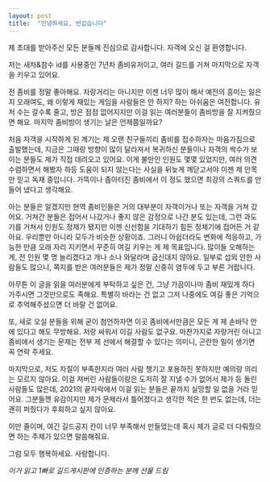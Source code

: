 ```yaml
---
layout: post
title:  "안녕하세요, 반갑습니다"
---
```

제 초대를 받아주신 모든 분들께 진심으로 감사합니다. 자객에 오신 걸 환영합니다.

저는 새차&참수 id를 사용중인 7년차 좀비유저이고, 여러 길드를 거쳐 마지막으로 자객을 키우고 있어요.

전 좀비를 정말 좋아해요. 자랑거리는 아니지만 이젠 너무 많이 해서 예전의 흥미는 잃은지 오래여도, 왜 이렇게 재밌는 게임을 사람들은 안 하지? 하는 아쉬움은 여전합니다. 유저 수는 갈수록 줄고, 방은 점점 없어지지만 이걸 읽는 여러분들이 좀비방을 잘 지켜줬으면 해요. 마지막 좀비방이 생기는 날은 언제쯤일까요?

처음 자객을 시작하게 된 계기는 제 오랜 친구들끼리 좀비를 접수하자는 마음가짐으로 출발했는데, 지금은 그때랑 방향이 많이 달라져서 복귀하신 분들이나 자객의 싹수가 보이는 분들도 제가 직접 데려오고 있어요. 이게 불만인 인원도 몇몇 있었지만, 여러 의견 수렴하면서 해봤자 하등 도움이 되지 않는다는 사실을 뒤늦게 깨닫고서야 이젠 제 안목만 믿고 독재 중입니다. 가뜩이나 좁아터진 좀비에서 이 정도 했으면 최강의 스쿼드를 만들어 냈다고 생각해요.

아는 분들은 알겠지만 현역 좀비인들은 거의 대부분이 자객이거나 또는 자객을 거쳐 갔어요. 거쳐간 분들은 접어서 나갔거나 좋지 않은 감정으로 나간 분도 있는데, 그런 과도기를 거쳐서 인원도 정제가 됐지만 이젠 신선함을 기대하기 힘든 정체기에 접어든 거 같아요. 우리뿐만 아니라 모두가 비슷한 상황이죠. 그러니 아쉽더라도 변화에 적응하고, 가능한 만큼 오래 자리 지키면서 꾸준히 여길 키우는 게 제 목표입니다. 많이들 오해하는 게, 전 인원 몇 명 늘리겠다고 개나 소나 와달라며 굽신대지 않아요. 일부로 섭외 안한 사람들도 많으니, 쪽지를 받은 여러분들은 제가 정말 신중히 염두에 두고 부른 거랍니다. 

아무튼 이 글을 읽을 여러분에게 부탁하고 싶은 건, 그냥 가끔이나마 좀비 재밌게 하다 가주시면 그것만으로도 족해요. 특별히 바라는 건 없고 그저 나중에도 여길 좋은 기억으로 추억해주셨으면 더 바랄 건 없어요.

또, 새로 오실 분들을 위해 굳이 첨언하자면 이곳 좀비에서만큼은 모든 게 제 손바닥 안에 있다고 해도 무방해요. 저랑 싸워서 이길 사람도 없구요. 마찬가지로 자랑거린 아니고 좀비에서 생기는 문제는 전부 제 선에서 해결할 수 있다는 의미니, 곤란한 일이 생기면 꼭 연락 주세요.

마지막으로, 저도 자질이 부족한지라 여러 사람 챙기고 포용하진 못하지만 예의랑 의리는 모르지 않아요. 이걸 져버린 사람들이랑은 도저히 잘 지낼 수가 없어서 제가 등 돌린 사람들도 많은데, 2021의 끝자락에서 이걸 읽는 분들은 끝까지 실망할 일 없을 거라 믿어요. 그분들껜 유감이지만 제가 문제라서 틀어졌다고 생각한 적은 한 번도 없는데, 더는 괜히 퍼줬다가 후회하고 싶지 않아요.

이만 줄이며, 여긴 길드공지 칸이 너무 부족해서 만들었는데 혹시 제가 글로 더 다뤄줬으면 하는 주제가 있으면 말씀해줘요. 

그럼 모두 행복하세요. 사랑합니다.






*이거 읽고 1빠로 길드게시판에 인증하는 분께 선물 드림*
